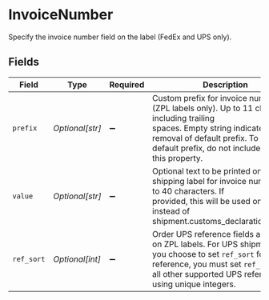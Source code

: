 # InvoiceNumber

Specify the invoice number field on the label (FedEx and UPS only).


## Fields

| Field                                                                                                                                                                                                                 | Type                                                                                                                                                                                                                  | Required                                                                                                                                                                                                              | Description                                                                                                                                                                                                           | Example                                                                                                                                                                                                               |
| --------------------------------------------------------------------------------------------------------------------------------------------------------------------------------------------------------------------- | --------------------------------------------------------------------------------------------------------------------------------------------------------------------------------------------------------------------- | --------------------------------------------------------------------------------------------------------------------------------------------------------------------------------------------------------------------- | --------------------------------------------------------------------------------------------------------------------------------------------------------------------------------------------------------------------- | --------------------------------------------------------------------------------------------------------------------------------------------------------------------------------------------------------------------- |
| `prefix`                                                                                                                                                                                                              | *Optional[str]*                                                                                                                                                                                                       | :heavy_minus_sign:                                                                                                                                                                                                    | Custom prefix for invoice number field (ZPL labels only). Up to 11 characters, including trailing <br/>spaces. Empty string indicates removal of default prefix. To use the default prefix, do not include<br/>this property. |                                                                                                                                                                                                                       |
| `value`                                                                                                                                                                                                               | *Optional[str]*                                                                                                                                                                                                       | :heavy_minus_sign:                                                                                                                                                                                                    | Optional text to be printed on the shipping label for invoice number. Up to 40 characters. If <br/>provided, this will be used on the label instead of shipment.customs_declaration.invoice.                          |                                                                                                                                                                                                                       |
| `ref_sort`                                                                                                                                                                                                            | *Optional[int]*                                                                                                                                                                                                       | :heavy_minus_sign:                                                                                                                                                                                                    | Order UPS reference fields are printed on ZPL labels. For UPS shipments, if you choose to set `ref_sort` for one reference, you must set `ref_sort` for all other supported UPS references using unique integers.     | 2                                                                                                                                                                                                                     |